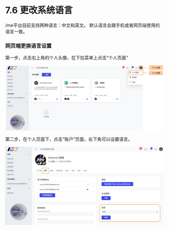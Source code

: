 # 7.6 更改系统语言

/me平台目前支持两种语言：中文和英文。 默认语言会跟手机或者网页端使用的语言一致。

### 网页端更换语言设置

第一步，点击右上角的个人头像，在下拉菜单上点击“个人页面”

![&#x4E2A;&#x4EBA;&#x9875;&#x9762;](../../.gitbook/assets/6-6-1.png)

第二步，在个人页面下，点击“账户”页面，右下角可以设置语言。

![&#x8BED;&#x8A00;&#x8BBE;&#x7F6E;](../../.gitbook/assets/6-6-2.png)

